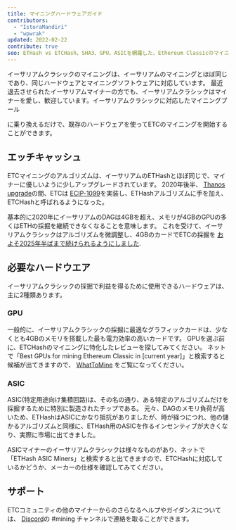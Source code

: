 ```yaml
---
title: マイニングハードウェアガイド
contributors:
  - "IstoraMandiri"
  - "wpwrak"
updated: 2022-02-22
contribute: true
seo: ETHash vs ETCHash、SHA3、GPU、ASICを網羅した、Ethereum Classicのマイニングに必要なハードウェアの簡単な説明です。
---
```


イーサリアムクラシックのマイニングは、イーサリアムのマイニングとほぼ同じであり、同じハードウェアとマイニングソフトウェアに対応しています。 </a> 最近退去させられたイーサリアムマイナーの方でも、イーサリアムクラシックはマイナーを愛し、歓迎しています。イーサリアムクラシックに対応したマイニングプール

に乗り換えるだけで、既存のハードウェアを使ってETCのマイニングを開始することができます。</p> 



## エッチキャッシュ

ETCマイニングのアルゴリズムは、イーサリアムのETHashとほぼ同じで、マイナーに優しいように少しアップグレードされています。 2020年後半、 [Thanos upgrade](/blog/2020-11-27-thanos-hard-fork-upgrade)の間、ETCは [ECIP-1099](https://ecips.ethereumclassic.org/ECIPs/ecip-1099)を実装し、ETHashアルゴリズムに手を加え、ETCHashと呼ばれるようになった。

基本的に2020年にイーサリアムのDAGは4GBを超え、メモリが4GBのGPUの多くはETHの採掘を継続できなくなることを意味します。 これを受けて、イーサリアムクラシックはアルゴリズムを微調整し、4GBのカードでETCの採掘を [およそ2025年半ばまで続けられるようにしました](https://minerstat.com/dag-size-calculator).



## 必要なハードウエア

イーサリアムクラシックの採掘で利益を得るために使用できるハードウェアは、主に2種類あります。



### GPU

一般的に、イーサリアムクラシックの採掘に最適なグラフィックカードは、少なくとも4GBのメモリを搭載した最も電力効率の高いカードです。 GPUを選ぶ前に、ETCHashのマイニングに特化したレビューを探してみてください。 ネットで「Best GPUs for mining Ethereum Classic in [current year]」と検索すると候補が出てきますので、 [WhatToMine](https://whattomine.com/coins?e4g=true) をご覧になってください。



### ASIC

ASIC(特定用途向け集積回路)は、その名の通り、ある特定のアルゴリズムだけを採掘するために特別に製造されたチップである。 元々、DAGのメモリ負荷が高いため、ETHashはASICにかなり抵抗がありましたが、時が経つにつれ、他の儲かるアルゴリズムと同様に、ETHash用のASICを作るインセンティブが大きくなり、実際に市場に出てきました。

ASICマイナーのイーサリアムクラシックは様々なものがあり、ネットで「ETHash ASIC Miners」と検索すると出てきますので、ETCHashに対応しているかどうか、メーカーの仕様を確認してみてください。



## サポート

ETCコミュニティの他のマイナーからのさらなるヘルプやガイダンスについては、 [Discord](https://ethereumclassic.org/discord)の #mining チャンネルで連絡を取ることができます。

